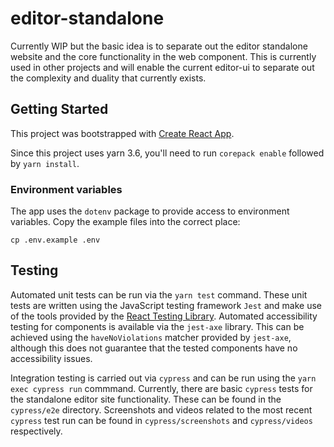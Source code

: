 # editor-standalone

Currently WIP but the basic idea is to separate out the editor standalone website and the core functionality in the web component. This is currently used in other projects and will enable the current editor-ui to separate out the complexity and duality that currently exists.

## Getting Started

This project was bootstrapped with [Create React App](https://github.com/facebook/create-react-app).

Since this project uses yarn 3.6, you'll need to run `corepack enable` followed by `yarn install`.

### Environment variables

The app uses the `dotenv` package to provide access to environment variables.
Copy the example files into the correct place:

```
cp .env.example .env
```

## Testing

Automated unit tests can be run via the `yarn test` command. These unit tests are written using the JavaScript testing framework `Jest` and make use of the tools provided by the [React Testing Library](https://testing-library.com/docs/). Automated accessibility testing for components is available via the `jest-axe` library. This can be achieved using the `haveNoViolations` matcher provided by `jest-axe`, although this does not guarantee that the tested components have no accessibility issues.

Integration testing is carried out via `cypress` and can be run using the `yarn exec cypress run` commmand. Currently, there are basic `cypress` tests for the standalone editor site functionality. These can be found in the `cypress/e2e` directory. Screenshots and videos related to the most recent `cypress` test run can be found in `cypress/screenshots` and `cypress/videos` respectively.
